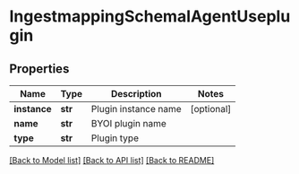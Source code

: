 # IngestmappingSchemaIAgentUseplugin

## Properties
Name | Type | Description | Notes
------------ | ------------- | ------------- | -------------
**instance** | **str** | Plugin instance name | [optional] 
**name** | **str** | BYOI plugin name | 
**type** | **str** | Plugin type | 

[[Back to Model list]](../README.md#documentation-for-models) [[Back to API list]](../README.md#documentation-for-api-endpoints) [[Back to README]](../README.md)


